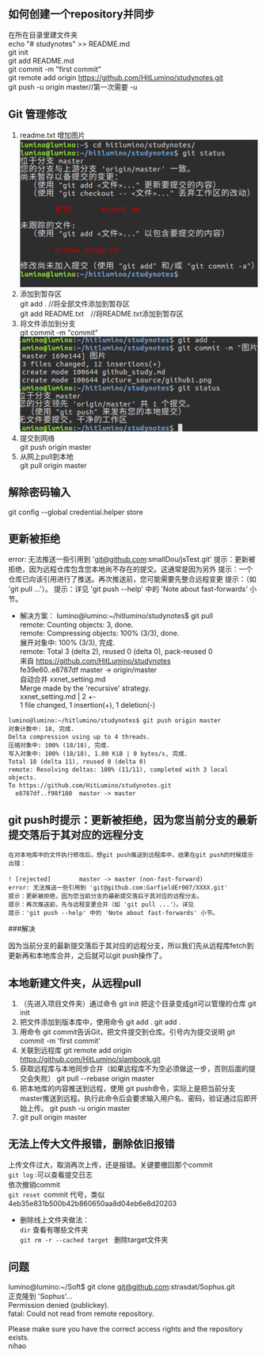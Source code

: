 ## 如何创建一个repository并同步
在所在目录里建文件夹  
echo "# studynotes" >> README.md  
git init  
git add README.md  
git commit -m "first commit"  
git remote add origin https://github.com/HitLumino/studynotes.git  
git push -u origin master//第一次需要 -u   

## Git 管理修改
1. readme.txt 增加图片    
![](picture_source/1.png)
2. 添加到暂存区  
git add . //将全部文件添加到暂存区   
git add README.txt　//将README.txt添加到暂存区    　　　
3. 将文件添加到分支   
git commit -m "commit"  
![](picture_source/2.png)
4. 提交到网络  
git push origin master  
5. 从网上pull到本地  
git pull origin master  
## 解除密码输入
git config --global credential.helper store

## 更新被拒绝
error: 无法推送一些引用到 'git@github.com:smallDou/jsTest.git'
提示：更新被拒绝，因为远程仓库包含您本地尚不存在的提交。这通常是因为另外
提示：一个仓库已向该引用进行了推送。再次推送前，您可能需要先整合远程变更
提示：（如 'git pull ...'）。
提示：详见 'git push --help' 中的 'Note about fast-forwards' 小节。  
* 解决方案：
lumino@lumino:~/hitlumino/studynotes$ git pull  
remote: Counting objects: 3, done.  
remote: Compressing objects: 100% (3/3), done.  
展开对象中: 100% (3/3), 完成.  
remote: Total 3 (delta 2), reused 0 (delta 0), pack-reused 0  
来自 https://github.com/HitLumino/studynotes  
   fe39e60..e8787df  master     -> origin/master  
自动合并 xxnet_setting.md  
Merge made by the 'recursive' strategy.  
 xxnet_setting.md | 2 +-  
 1 file changed, 1 insertion(+), 1 deletion(-)  
 ```
lumino@lumino:~/hitlumino/studynotes$ git push origin master   
对象计数中: 18, 完成.  
Delta compression using up to 4 threads.  
压缩对象中: 100% (18/18), 完成.  
写入对象中: 100% (18/18), 1.80 KiB | 0 bytes/s, 完成.  
Total 18 (delta 11), reused 0 (delta 0)  
remote: Resolving deltas: 100% (11/11), completed with 3 local objects.  
To https://github.com/HitLumino/studynotes.git  
   e8787df..f98f180  master -> master  
```
## git push时提示：更新被拒绝，因为您当前分支的最新提交落后于其对应的远程分支
```
在对本地库中的文件执行修改后，想git push推送到远程库中，结果在git push的时候提示出错：

! [rejected]        master -> master (non-fast-forward)
error: 无法推送一些引用到 'git@github.com:GarfieldEr007/XXXX.git'
提示：更新被拒绝，因为您当前分支的最新提交落后于其对应的远程分支。
提示：再次推送前，先与远程变更合并（如 'git pull ...'）。详见
提示：'git push --help' 中的 'Note about fast-forwards' 小节。
```

###解决

因为当前分支的最新提交落后于其对应的远程分支，所以我们先从远程库fetch到更新再和本地库合并，之后就可以git push操作了。

## 本地新建文件夹，从远程pull

1. （先进入项目文件夹）通过命令 git init 把这个目录变成git可以管理的仓库
git init
2. 把文件添加到版本库中，使用命令 git add .
git add .
3. 用命令 git commit告诉Git，把文件提交到仓库。引号内为提交说明
git commit -m 'first commit'
4. 关联到远程库
git remote add origin https://github.com/HitLumino/slambook.git
5. 获取远程库与本地同步合并（如果远程库不为空必须做这一步，否则后面的提交会失败）
git pull --rebase origin master
6. 把本地库的内容推送到远程，使用 git push命令，实际上是把当前分支master推送到远程。执行此命令后会要求输入用户名、密码，验证通过后即开始上传。
git push -u origin master
7. git pull origin master
## 无法上传大文件报错，删除依旧报错
上传文件过大，取消再次上传，还是报错。关键要撤回那个commit  
`git log` :可以查看提交日志  
依次撤销commit   
`git reset `commit 代号，类似4eb35e831b500b42b860650aa8d04eb6e8d20203   
* 删除线上文件夹做法：  
`dir`  查看有哪些文件夹  
`git rm -r --cached target ` 删除target文件夹  

## 问题
lumino@lumino:~/Soft$ git clone git@github.com:strasdat/Sophus.git  
正克隆到 'Sophus'...  
Permission denied (publickey).  
fatal: Could not read from remote repository.  

Please make sure you have the correct access rights 
and the repository exists.  
nihao
